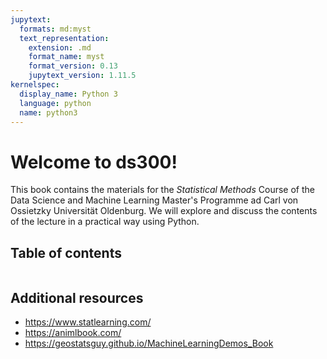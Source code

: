 ```yaml
---
jupytext:
  formats: md:myst
  text_representation:
    extension: .md
    format_name: myst
    format_version: 0.13
    jupytext_version: 1.11.5
kernelspec:
  display_name: Python 3
  language: python
  name: python3
---
```


# <i class="fas fa-hand-sparkles fa-fw"></i> Welcome to ds300!

This book contains the materials for the *Statistical Methods* Course of the Data Science and Machine Learning Master's Programme ad Carl von Ossietzky Universität Oldenburg. We will explore and discuss the contents of the lecture in a practical way using Python.

## Table of contents

```{tableofcontents}
```

## Additional resources

- https://www.statlearning.com/
- https://animlbook.com/
- https://geostatsguy.github.io/MachineLearningDemos_Book